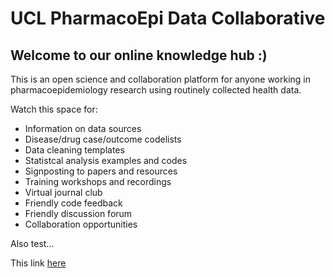 # UCL PharmacoEpi Data Collaborative

## Welcome to our online knowledge hub :)

This is an open science and collaboration platform for anyone working in pharmacoepidemiology research using routinely collected health data.  

Watch this space for:
- Information on data sources
- Disease/drug case/outcome codelists
- Data cleaning templates
- Statistcal analysis examples and codes
- Signposting to papers and resources
- Training workshops and recordings
- Virtual journal club
- Friendly code feedback
- Friendly discussion forum
- Collaboration opportunities

Also test...

This link [here](https://github.com/PharmacoEpi-Data-Collaborative/home/blob/e7dae29d1606ee51174dc6230232970d045aed3a/test.html)
